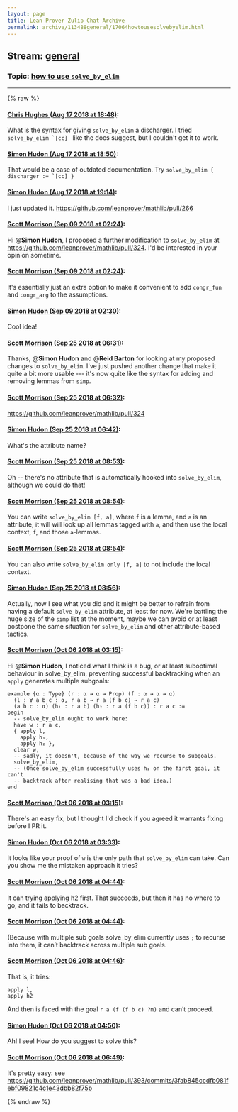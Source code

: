 ```yaml
---
layout: page
title: Lean Prover Zulip Chat Archive 
permalink: archive/113488general/17064howtousesolvebyelim.html
---
```


## Stream: [general](index.html)
### Topic: [how to use `solve_by_elim`](17064howtousesolvebyelim.html)

---


{% raw %}
#### [ Chris Hughes (Aug 17 2018 at 18:48)](https://leanprover.zulipchat.com/#narrow/stream/113488-general/topic/how%20to%20use%20%60solve_by_elim%60/near/132313630):
What is the syntax for giving `solve_by_elim` a discharger. I tried ``solve_by_elim `[cc] `` like the docs suggest, but I couldn't get it to work.

#### [ Simon Hudon (Aug 17 2018 at 18:50)](https://leanprover.zulipchat.com/#narrow/stream/113488-general/topic/how%20to%20use%20%60solve_by_elim%60/near/132313735):
That would be a case of outdated documentation. Try ``solve_by_elim { discharger := `[cc] }``

#### [ Simon Hudon (Aug 17 2018 at 19:14)](https://leanprover.zulipchat.com/#narrow/stream/113488-general/topic/how%20to%20use%20%60solve_by_elim%60/near/132314890):
I just updated it. https://github.com/leanprover/mathlib/pull/266

#### [ Scott Morrison (Sep 09 2018 at 02:24)](https://leanprover.zulipchat.com/#narrow/stream/113488-general/topic/how%20to%20use%20%60solve_by_elim%60/near/133587653):
Hi @**Simon Hudon**, I proposed a further modification to `solve_by_elim` at https://github.com/leanprover/mathlib/pull/324. I'd be interested in your opinion sometime.

#### [ Scott Morrison (Sep 09 2018 at 02:24)](https://leanprover.zulipchat.com/#narrow/stream/113488-general/topic/how%20to%20use%20%60solve_by_elim%60/near/133587655):
It's essentially just an extra option to make it convenient to add `congr_fun` and `congr_arg` to the assumptions.

#### [ Simon Hudon (Sep 09 2018 at 02:30)](https://leanprover.zulipchat.com/#narrow/stream/113488-general/topic/how%20to%20use%20%60solve_by_elim%60/near/133587801):
Cool idea!

#### [ Scott Morrison (Sep 25 2018 at 06:31)](https://leanprover.zulipchat.com/#narrow/stream/113488-general/topic/how%20to%20use%20%60solve_by_elim%60/near/134573606):
Thanks, @**Simon Hudon** and @**Reid Barton** for looking at my proposed changes to `solve_by_elim`. I've just pushed another change that make it quite a bit more usable --- it's now quite like the syntax for adding and removing lemmas from `simp`.

#### [ Scott Morrison (Sep 25 2018 at 06:32)](https://leanprover.zulipchat.com/#narrow/stream/113488-general/topic/how%20to%20use%20%60solve_by_elim%60/near/134573610):
https://github.com/leanprover/mathlib/pull/324

#### [ Simon Hudon (Sep 25 2018 at 06:42)](https://leanprover.zulipchat.com/#narrow/stream/113488-general/topic/how%20to%20use%20%60solve_by_elim%60/near/134574016):
What's the attribute name?

#### [ Scott Morrison (Sep 25 2018 at 08:53)](https://leanprover.zulipchat.com/#narrow/stream/113488-general/topic/how%20to%20use%20%60solve_by_elim%60/near/134578415):
Oh -- there's no attribute that is automatically hooked into `solve_by_elim`, although we could do that!

#### [ Scott Morrison (Sep 25 2018 at 08:54)](https://leanprover.zulipchat.com/#narrow/stream/113488-general/topic/how%20to%20use%20%60solve_by_elim%60/near/134578467):
You can write `solve_by_elim [f, a]`, where `f` is a lemma, and `a` is an attribute, it will will look up all lemmas tagged with `a`, and then use the local context, `f`, and those `a`-lemmas.

#### [ Scott Morrison (Sep 25 2018 at 08:54)](https://leanprover.zulipchat.com/#narrow/stream/113488-general/topic/how%20to%20use%20%60solve_by_elim%60/near/134578473):
You can also write `solve_by_elim only [f, a]` to not include the local context.

#### [ Simon Hudon (Sep 25 2018 at 08:56)](https://leanprover.zulipchat.com/#narrow/stream/113488-general/topic/how%20to%20use%20%60solve_by_elim%60/near/134578564):
Actually, now I see what you did and it might be better to refrain from having a default `solve_by_elim` attribute, at least for now. We're battling the huge size of the `simp` list at the moment, maybe we can avoid or at least postpone the same situation for `solve_by_elim` and other attribute-based tactics.

#### [ Scott Morrison (Oct 06 2018 at 03:15)](https://leanprover.zulipchat.com/#narrow/stream/113488-general/topic/how%20to%20use%20%60solve_by_elim%60/near/135292325):
Hi @**Simon Hudon**, I noticed what I think is a bug, or at least suboptimal behaviour in solve_by_elim, preventing successful backtracking when an `apply` generates multiple subgoals:
```
example {α : Type} (r : α → α → Prop) (f : α → α → α)
  (l : ∀ a b c : α, r a b → r a (f b c) → r a c)
  (a b c : α) (h₁ : r a b) (h₂ : r a (f b c)) : r a c :=
begin
  -- solve_by_elim ought to work here:
  have w : r a c,
  { apply l,
    apply h₁,
    apply h₂ },
  clear w,
  -- sadly, it doesn't, because of the way we recurse to subgoals.
  solve_by_elim,
  -- (Once solve_by_elim successfully uses h₂ on the first goal, it can't
  -- backtrack after realising that was a bad idea.)
end
```

#### [ Scott Morrison (Oct 06 2018 at 03:15)](https://leanprover.zulipchat.com/#narrow/stream/113488-general/topic/how%20to%20use%20%60solve_by_elim%60/near/135292330):
There's an easy fix, but I thought I'd check if you agreed it warrants fixing before I PR it.

#### [ Simon Hudon (Oct 06 2018 at 03:33)](https://leanprover.zulipchat.com/#narrow/stream/113488-general/topic/how%20to%20use%20%60solve_by_elim%60/near/135292921):
It looks like your proof of `w` is the only path that `solve_by_elim` can take. Can you show me the mistaken approach it tries?

#### [ Scott Morrison (Oct 06 2018 at 04:44)](https://leanprover.zulipchat.com/#narrow/stream/113488-general/topic/how%20to%20use%20%60solve_by_elim%60/near/135295040):
It can trying applying h2 first. That succeeds, but then it has no where to go, and it fails to backtrack.

#### [ Scott Morrison (Oct 06 2018 at 04:44)](https://leanprover.zulipchat.com/#narrow/stream/113488-general/topic/how%20to%20use%20%60solve_by_elim%60/near/135295082):
(Because with multiple sub goals solve_by_elim currently uses `;` to recurse into them, it can’t backtrack across multiple sub goals.

#### [ Scott Morrison (Oct 06 2018 at 04:46)](https://leanprover.zulipchat.com/#narrow/stream/113488-general/topic/how%20to%20use%20%60solve_by_elim%60/near/135295134):
That is, it tries:
```
apply l,
apply h2
```
And then is faced with the goal `r a (f (f b c) ?m)` and can’t proceed.

#### [ Simon Hudon (Oct 06 2018 at 04:50)](https://leanprover.zulipchat.com/#narrow/stream/113488-general/topic/how%20to%20use%20%60solve_by_elim%60/near/135295233):
Ah! I see! How do you suggest to solve this?

#### [ Scott Morrison (Oct 06 2018 at 06:49)](https://leanprover.zulipchat.com/#narrow/stream/113488-general/topic/how%20to%20use%20%60solve_by_elim%60/near/135298736):
It's pretty easy: see https://github.com/leanprover/mathlib/pull/393/commits/3fab845ccdfb081febf09821c4c1e43dbb82f75b


{% endraw %}
